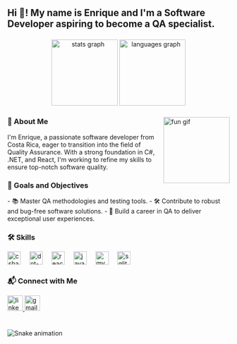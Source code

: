 <h2 align="left">Hi 👋! My name is Enrique and I'm a Software Developer aspiring to become a QA specialist.</h2>

### 

<div align="center">
  <img src="https://github-readme-stats.vercel.app/api?username=owllain&hide_title=false&hide_rank=false&show_icons=true&include_all_commits=true&count_private=true&disable_animations=false&theme=dracula&locale=en&hide_border=false" height="150" alt="stats graph" />
  <img src="https://github-readme-stats.vercel.app/api/top-langs?username=owllain&locale=en&hide_title=false&layout=compact&card_width=320&langs_count=5&theme=dracula&hide_border=false" height="150" alt="languages graph" />
</div>

### 

<img align="right" height="150" src="https://i.imgflip.com/65efzo.gif" alt="fun gif" />

### 

<h3 align="left">🚀 About Me</h3>
<p align="left">
  I'm Enrique, a passionate software developer from Costa Rica, eager to transition into the field of Quality Assurance. With a strong foundation in C#, .NET, and React, I'm working to refine my skills to ensure top-notch software quality.
</p>

### 

<h3 align="left">🎯 Goals and Objectives</h3>
- 📚 Master QA methodologies and testing tools.  
- 🛠 Contribute to robust and bug-free software solutions.  
- 🌟 Build a career in QA to deliver exceptional user experiences.  

### 

<h3 align="left">🛠 Skills</h3>
<div align="left">
  <img src="https://cdn.jsdelivr.net/gh/devicons/devicon/icons/csharp/csharp-original.svg" height="30" alt="csharp logo" />
  <img width="12" />
  <img src="https://cdn.jsdelivr.net/gh/devicons/devicon/icons/dot-net/dot-net-plain-wordmark.svg" height="30" alt="dot-net logo" />
  <img width="12" />
  <img src="https://cdn.jsdelivr.net/gh/devicons/devicon/icons/react/react-original.svg" height="30" alt="react logo" />
  <img width="12" />
  <img src="https://cdn.jsdelivr.net/gh/devicons/devicon/icons/javascript/javascript-original.svg" height="30" alt="javascript logo" />
  <img width="12" />
  <img src="https://cdn.jsdelivr.net/gh/devicons/devicon/icons/mysql/mysql-original.svg" height="30" alt="mysql logo" />
  <img width="12" />
  <img src="https://cdn.jsdelivr.net/gh/devicons/devicon/icons/sqlite/sqlite-original.svg" height="30" alt="sqlite logo" />
</div>

### 

<h3 align="left">📬 Connect with Me</h3>
<div align="left">
  <a href="https://linkedin.com/in/enrique-cascante" target="_blank">
    <img src="https://img.shields.io/static/v1?message=LinkedIn&logo=linkedin&label=&color=0077B5&logoColor=white&labelColor=&style=for-the-badge" height="35" alt="linkedin logo" />
  </a>
  <a href="mailto:alvaro.cascante@uned.cr" target="_blank">
    <img src="https://img.shields.io/static/v1?message=Gmail&logo=gmail&label=&color=D14836&logoColor=white&labelColor=&style=for-the-badge" height="35" alt="gmail logo" />
  </a>
</div>

### 

<br clear="both">

<img src="https://raw.githubusercontent.com/owllain/owllain/output/snake.svg" alt="Snake animation" />
